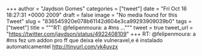 
+++
author = "Jaydson Gomes"
categories = ["tweet"]
date = "Fri Oct 16 18:27:31 +0000 2009"
draft = false
image = "No media found for this Tweet"
slug = "836545920e078b61142d604e3ca99293909039b0"
tags = ["tweet"]
title = """RT: @felipenmoura: a #ms ..."""
tweet = true
tweet_url = "https://twitter.com/jaydson/status/4922408109"
+++
RT: @felipenmoura: a #ms fez um addon pro ff que deixa ele vulneravel,e é instalado automaticamentel http://tinyurl.com/yk4uvzx
